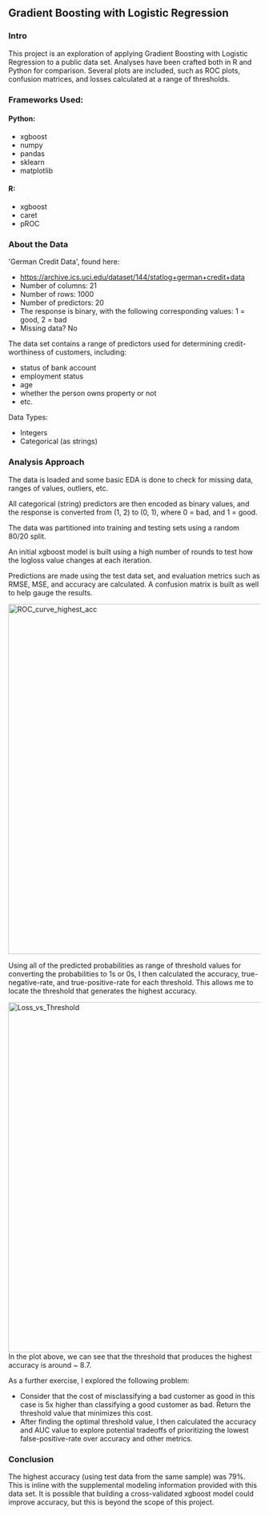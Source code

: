## Gradient Boosting with Logistic Regression

### Intro
This project is an exploration of applying Gradient Boosting with Logistic Regression to a public data set. Analyses have been crafted both in R and Python for comparison. Several plots are included, such as ROC plots, confusion matrices, and losses calculated at a range of thresholds.

### Frameworks Used:
#### Python:
- xgboost
- numpy
- pandas
- sklearn
- matplotlib

#### R:
- xgboost
- caret
- pROC

### About the Data
'German Credit Data', found here:
- https://archive.ics.uci.edu/dataset/144/statlog+german+credit+data
- Number of columns: 21
- Number of rows: 1000
- Number of predictors: 20
- The response is binary, with the following corresponding values: 1 = good, 2 = bad
- Missing data? No

The data set contains a range of predictors used for determining credit-worthiness of customers, including:
- status of bank account
- employment status
- age
- whether the person owns property or not
- etc.

Data Types:
- Integers
- Categorical (as strings)

### Analysis Approach
The data is loaded and some basic EDA is done to check for missing data, ranges of values, outliers, etc.

All categorical (string) predictors are then encoded as binary values, and the response is converted from (1, 2) to (0, 1), where 0 = bad, and 1 = good.

The data was partitioned into training and testing sets using a random 80/20 split.

An initial xgboost model is built using a high number of rounds to test how the logloss value changes at each iteration.

Predictions are made using the test data set, and evaluation metrics such as RMSE, MSE, and accuracy are calculated. A confusion matrix is built as well to help gauge the results.

<img src="https://github.com/user-attachments/assets/859ad782-2d4e-4c5f-a060-cf2011afb0cb" alt="ROC_curve_highest_acc" width="700">

Using all of the predicted probabilities as range of threshold values for converting the probabilities to 1s or 0s, I then calculated the accuracy, true-negative-rate, and true-positive-rate for each threshold. This allows me to locate the threshold that generates the highest accuracy.

<img src="https://github.com/user-attachments/assets/c6fb3386-a283-4aae-95a1-688c36ef7a2a" alt="Loss_vs_Threshold" width="700">\
In the plot above, we can see that the threshold that produces the highest accuracy is around ~ 8.7.

As a further exercise, I explored the following problem:
- Consider that the cost of misclassifying a bad customer as good in this case is 5x higher than classifying a good customer as bad. Return the threshold value that minimizes this cost.
- After finding the optimal threshold value, I then calculated the accuracy and AUC value to explore potential tradeoffs of prioritizing the lowest false-positive-rate over accuracy and other metrics.

### Conclusion
The highest accuracy (using test data from the same sample) was 79%. This is inline with the supplemental modeling information provided with this data set. It is possible that building a cross-validated xgboost model could improve accuracy, but this is beyond the scope of this project.
